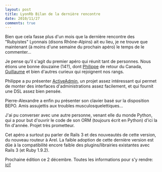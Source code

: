 ```yaml
---
layout: post
title: LyonRb Bilan de la dernière rencontre
date: 2010/11/27
comments: true
---
```


Bien que cela fasse plus d'un mois que la dernière rencontre des "Rubyistes" Lyonnais (disons Rhône-Alpins) ait eu lieu, je ne trouve que maintenant (à moins d'une semaine du prochain apéro) le temps de le commenter...

Je pense qu'il s'agit du premier apéro qui réunit tant de personnes. Nous étions une bonne douzaine (14?), dont [Philippe](http://pcreux.com/) de retour du Canada, [Guillaume](http://guillaume-barillot.com/blog/fr/33--blog) et bien d'autres curieux qui rejoignent nos rangs.

Philippe a pu présenter [ActiveAdmin](https://github.com/gregbell/active_admin), un projet assez intéressant qui permet de monter des interfaces d'administrations assez facilement, et qui fournit une DSL assez bien pensée.

Pierre-Alexandre a enfin pu présenter son clavier basé sur la disposition BEPO. Amis assujettis aux troubles musculosquelettiques...

J'ai pu converser avec une autre personne, venant elle du monde Python, qui a pour but d'ouvrir le code de son ORM (toujours écrit en Python) d'ici la fin d'année. Projet très prometteur.

Cet apéro a surtout pu parler de Rails 3 et des nouveautés de cette version, du nouveau routeur à Arel. La faible adoption de cette dernière version est dûe à la compatibilité encore faible des plugins/librairies existantes avec Rails 3 (et Ruby 1.9.2).

Prochaine édition ce 2 décembre. Toutes les informations pour s'y rendre: [ici!](http://lyonrb.fr)
